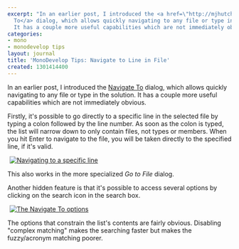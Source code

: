 ```yaml
---
excerpt: "In an earlier post, I introduced the <a href=\"http://mjhutchinson.com/journal/2011/02/monodevelop_tips_navigate_files_and_types\">Navigate
  To</a> dialog, which allows quickly navigating to any file or type in the solution.
  It has a couple more useful capabilities which are not immediately obvious.\r\n\r"
categories:
- mono
- monodevelop tips
layout: journal
title: 'MonoDevelop Tips: Navigate to Line in File'
created: 1301414400
---
```

In an earlier post, I introduced the <a href="http://mjhutchinson.com/journal/2011/02/monodevelop_tips_navigate_files_and_types">Navigate To</a> dialog, which allows quickly navigating to any file or type in the solution. It has a couple more useful capabilities which are not immediately obvious.

Firstly, it's possible to go directly to a specific line in the selected file by typing a colon followed by the line number. As soon as the colon is typed, the list will narrow down to only contain files, not types or members. When you hit Enter to navigate to the file, you will be taken directly to the specified line, if it's valid. 

<a href="http://mjhutchinson.com/files/images/md-tips/navigate-to-line.png" rel="lightbox[md_tips_navigate_to_adv]" title="Navigating to a specific line"><img src="http://mjhutchinson.com/files/images/md-tips/t/navigate-to-line.png" alt="Navigating to a specific line" style="max-width:98%; display:block;margin-left:auto;margin-right:auto;" /></a>

This also works in the more specialized <em>Go to File</em> dialog.

Another hidden feature is that it's possible to access several options by clicking on the search icon in the search box.

<a href="http://mjhutchinson.com/files/images/md-tips/navigate-to-options.png" rel="lightbox[md_tips_navigate_to_adv]" title="The Navigate To options"><img src="http://mjhutchinson.com/files/images/md-tips/t/navigate-to-options.png" alt="The Navigate To options" style="max-width:98%; display:block;margin-left:auto;margin-right:auto;" /></a>

The options that constrain the list's contents are fairly obvious. Disabling "complex matching" makes the searching faster but makes the fuzzy/acronym matching poorer.
